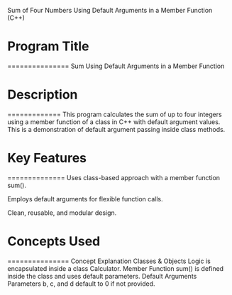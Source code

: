 Sum of Four Numbers Using Default Arguments in a Member Function (C++)

# Program Title
===============
Sum Using Default Arguments in a Member Function



# Description
=============
This program calculates the sum of up to four integers using a member function of a class in C++ with default argument values.
This is a demonstration of default argument passing inside class methods.



# Key Features
==============
Uses class-based approach with a member function sum().

Employs default arguments for flexible function calls.

Clean, reusable, and modular design.



# Concepts Used
===============
Concept	Explanation
Classes & Objects	Logic is encapsulated inside a class Calculator.
Member Function	sum() is defined inside the class and uses default parameters.
Default Arguments	Parameters b, c, and d default to 0 if not provided.
